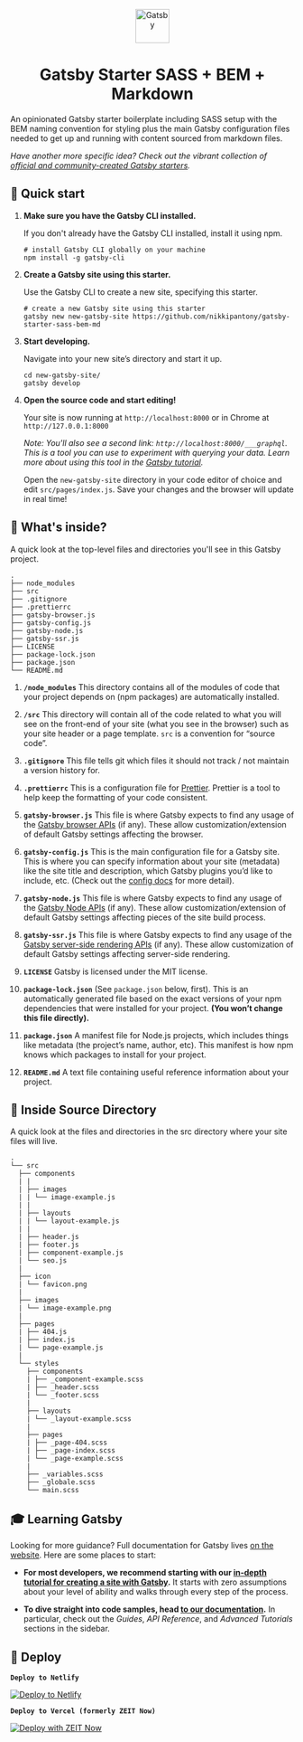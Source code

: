 <p align="center">
  <a href="https://www.gatsbyjs.org">
    <img alt="Gatsby" src="https://www.gatsbyjs.org/monogram.svg" width="60" />
  </a>
</p>
<h1 align="center">
  Gatsby Starter SASS + BEM + Markdown
</h1>

An opinionated Gatsby starter boilerplate including SASS setup with the BEM naming convention for styling plus the main Gatsby configuration files needed to get up and running with content sourced from markdown files.

_Have another more specific idea? Check out the vibrant collection of [official and community-created Gatsby starters](https://www.gatsbyjs.org/docs/gatsby-starters/)._

## 🚀 Quick start

1.  **Make sure you have the Gatsby CLI installed.**

    If you don't already have the Gatsby CLI installed, install it using npm.

    ```shell
    # install Gatsby CLI globally on your machine
    npm install -g gatsby-cli
    ```

2.  **Create a Gatsby site using this starter.**

    Use the Gatsby CLI to create a new site, specifying this starter.

    ```shell
    # create a new Gatsby site using this starter
    gatsby new new-gatsby-site https://github.com/nikkipantony/gatsby-starter-sass-bem-md
    ```

3.  **Start developing.**

    Navigate into your new site’s directory and start it up.

    ```shell
    cd new-gatsby-site/
    gatsby develop
    ```

4.  **Open the source code and start editing!**

    Your site is now running at `http://localhost:8000` or in Chrome at `http://127.0.0.1:8000`

    _Note: You'll also see a second link: _`http://localhost:8000/___graphql`_. This is a tool you can use to experiment with querying your data. Learn more about using this tool in the [Gatsby tutorial](https://www.gatsbyjs.org/tutorial/part-five/#introducing-graphiql)._

    Open the `new-gatsby-site` directory in your code editor of choice and edit `src/pages/index.js`. Save your changes and the browser will update in real time!

## 🧐 What's inside?

A quick look at the top-level files and directories you'll see in this Gatsby project.

    .
    ├── node_modules
    ├── src
    ├── .gitignore
    ├── .prettierrc
    ├── gatsby-browser.js
    ├── gatsby-config.js
    ├── gatsby-node.js
    ├── gatsby-ssr.js
    ├── LICENSE
    ├── package-lock.json
    ├── package.json
    └── README.md

1.  **`/node_modules`** This directory contains all of the modules of code that your project depends on (npm packages) are automatically installed.

2.  **`/src`** This directory will contain all of the code related to what you will see on the front-end of your site (what you see in the browser) such as your site header or a page template. `src` is a convention for “source code”.

3.  **`.gitignore`** This file tells git which files it should not track / not maintain a version history for.

4.  **`.prettierrc`** This is a configuration file for [Prettier](https://prettier.io/). Prettier is a tool to help keep the formatting of your code consistent.

5.  **`gatsby-browser.js`** This file is where Gatsby expects to find any usage of the [Gatsby browser APIs](https://www.gatsbyjs.org/docs/browser-apis/) (if any). These allow customization/extension of default Gatsby settings affecting the browser.

6.  **`gatsby-config.js`** This is the main configuration file for a Gatsby site. This is where you can specify information about your site (metadata) like the site title and description, which Gatsby plugins you’d like to include, etc. (Check out the [config docs](https://www.gatsbyjs.org/docs/gatsby-config/) for more detail).

7.  **`gatsby-node.js`** This file is where Gatsby expects to find any usage of the [Gatsby Node APIs](https://www.gatsbyjs.org/docs/node-apis/) (if any). These allow customization/extension of default Gatsby settings affecting pieces of the site build process.

8.  **`gatsby-ssr.js`** This file is where Gatsby expects to find any usage of the [Gatsby server-side rendering APIs](https://www.gatsbyjs.org/docs/ssr-apis/) (if any). These allow customization of default Gatsby settings affecting server-side rendering.

9.  **`LICENSE`** Gatsby is licensed under the MIT license.

10. **`package-lock.json`** (See `package.json` below, first). This is an automatically generated file based on the exact versions of your npm dependencies that were installed for your project. **(You won’t change this file directly).**

11. **`package.json`** A manifest file for Node.js projects, which includes things like metadata (the project’s name, author, etc). This manifest is how npm knows which packages to install for your project.

12. **`README.md`** A text file containing useful reference information about your project.

## 🧐 Inside Source Directory

A quick look at the files and directories in the src directory where your site files will live.

    .
    └── src
      ├── components
      | |
      | ├── images
      | | └── image-example.js
      | |
      | ├── layouts
      | | └── layout-example.js
      | |
      | ├── header.js
      | ├── footer.js
      | ├── component-example.js
      | └── seo.js
      |
      ├── icon
      | └── favicon.png
      |
      ├── images
      | └── image-example.png
      |
      ├── pages
      | ├── 404.js
      | ├── index.js
      | └── page-example.js
      |
      └── styles
        ├── components
        | ├── _component-example.scss
        | ├── _header.scss
        | └── _footer.scss
        |
        ├── layouts
        | └── _layout-example.scss
        |
        ├── pages
        | ├── _page-404.scss
        | ├── _page-index.scss
        | └── _page-example.scss
        |
        ├── _variables.scss
        ├── _globale.scss
        └── main.scss

## 🎓 Learning Gatsby

Looking for more guidance? Full documentation for Gatsby lives [on the website](https://www.gatsbyjs.org/). Here are some places to start:

-   **For most developers, we recommend starting with our [in-depth tutorial for creating a site with Gatsby](https://www.gatsbyjs.org/tutorial/).** It starts with zero assumptions about your level of ability and walks through every step of the process.

-   **To dive straight into code samples, head [to our documentation](https://www.gatsbyjs.org/docs/).** In particular, check out the _Guides_, _API Reference_, and _Advanced Tutorials_ sections in the sidebar.

## 💫 Deploy

**`Deploy to Netlify`**

[![Deploy to Netlify](https://www.netlify.com/img/deploy/button.svg)](https://app.netlify.com/start/deploy?repository=https://github.com/nikkipantony/gatsby-starter-sass-bem-md)

**`Deploy to Vercel (formerly ZEIT Now)`**

[![Deploy with ZEIT Now](https://zeit.co/button)](https://zeit.co/import/project?template=https://github.com/nikkipantony/gatsby-starter-sass-bem-md)
